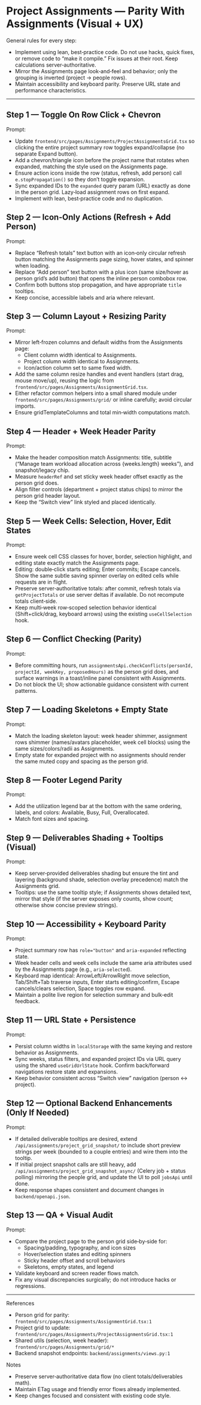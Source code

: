 # Project Assignments — Parity With Assignments (Visual + UX)

General rules for every step:
- Implement using lean, best‑practice code. Do not use hacks, quick fixes, or remove code to “make it compile.” Fix issues at their root. Keep calculations server‑authoritative.
- Mirror the Assignments page look‑and‑feel and behavior; only the grouping is inverted (project → people rows).
- Maintain accessibility and keyboard parity. Preserve URL state and performance characteristics.

---

## Step 1 — Toggle On Row Click + Chevron
Prompt:
- Update `frontend/src/pages/Assignments/ProjectAssignmentsGrid.tsx` so clicking the entire project summary row toggles expand/collapse (no separate Expand button).
- Add a chevron/triangle icon before the project name that rotates when expanded, matching the style used on the Assignments page.
- Ensure action icons inside the row (status, refresh, add person) call `e.stopPropagation()` so they don’t toggle expansion.
- Sync expanded IDs to the `expanded` query param (URL) exactly as done in the person grid. Lazy‑load assignment rows on first expand.
- Implement with lean, best‑practice code and no duplication.

## Step 2 — Icon‑Only Actions (Refresh + Add Person)
Prompt:
- Replace “Refresh totals” text button with an icon‑only circular refresh button matching the Assignments page sizing, hover states, and spinner when loading.
- Replace “Add person” text button with a plus icon (same size/hover as person grid’s add button) that opens the inline person combobox row.
- Confirm both buttons stop propagation, and have appropriate `title` tooltips.
- Keep concise, accessible labels and aria where relevant.

## Step 3 — Column Layout + Resizing Parity
Prompt:
- Mirror left‑frozen columns and default widths from the Assignments page:
  - Client column width identical to Assignments.
  - Project column width identical to Assignments.
  - Icon/action column set to same fixed width.
- Add the same column resize handles and event handlers (start drag, mouse move/up), reusing the logic from `frontend/src/pages/Assignments/AssignmentGrid.tsx`.
- Either refactor common helpers into a small shared module under `frontend/src/pages/Assignments/grid/` or inline carefully; avoid circular imports.
- Ensure gridTemplateColumns and total min‑width computations match.

## Step 4 — Header + Week Header Parity
Prompt:
- Make the header composition match Assignments: title, subtitle (“Manage team workload allocation across {weeks.length} weeks”), and snapshot/legacy chip.
- Measure `headerRef` and set sticky week header offset exactly as the person grid does.
- Align filter controls (department + project status chips) to mirror the person grid header layout.
- Keep the “Switch view” link styled and placed identically.

## Step 5 — Week Cells: Selection, Hover, Edit States
Prompt:
- Ensure week cell CSS classes for hover, border, selection highlight, and editing state exactly match the Assignments page.
- Editing: double‑click starts editing; Enter commits; Escape cancels. Show the same subtle saving spinner overlay on edited cells while requests are in flight.
- Preserve server‑authoritative totals: after commit, refresh totals via `getProjectTotals` or use server deltas if available. Do not recompute totals client‑side.
- Keep multi‑week row‑scoped selection behavior identical (Shift+click/drag, keyboard arrows) using the existing `useCellSelection` hook.

## Step 6 — Conflict Checking (Parity)
Prompt:
- Before committing hours, run `assignmentsApi.checkConflicts(personId, projectId, weekKey, proposedHours)` as the person grid does, and surface warnings in a toast/inline panel consistent with Assignments.
- Do not block the UI; show actionable guidance consistent with current patterns.

## Step 7 — Loading Skeletons + Empty State
Prompt:
- Match the loading skeleton layout: week header shimmer, assignment rows shimmer (names/avatars placeholder, week cell blocks) using the same sizes/colors/radii as Assignments.
- Empty state for expanded project with no assignments should render the same muted copy and spacing as the person grid.

## Step 8 — Footer Legend Parity
Prompt:
- Add the utilization legend bar at the bottom with the same ordering, labels, and colors: Available, Busy, Full, Overallocated.
- Match font sizes and spacing.

## Step 9 — Deliverables Shading + Tooltips (Visual)
Prompt:
- Keep server‑provided deliverables shading but ensure the tint and layering (background shade, selection overlay precedence) match the Assignments grid.
- Tooltips: use the same tooltip style; if Assignments shows detailed text, mirror that style (if the server exposes only counts, show count; otherwise show concise preview strings).

## Step 10 — Accessibility + Keyboard Parity
Prompt:
- Project summary row has `role="button"` and `aria-expanded` reflecting state.
- Week header cells and week cells include the same aria attributes used by the Assignments page (e.g., `aria-selected`).
- Keyboard map identical: ArrowLeft/ArrowRight move selection, Tab/Shift+Tab traverse inputs, Enter starts editing/confirm, Escape cancels/clears selection, Space toggles row expand.
- Maintain a polite live region for selection summary and bulk‑edit feedback.

## Step 11 — URL State + Persistence
Prompt:
- Persist column widths in `localStorage` with the same keying and restore behavior as Assignments.
- Sync weeks, status filters, and expanded project IDs via URL query using the shared `useGridUrlState` hook. Confirm back/forward navigations restore state and expansions.
- Keep behavior consistent across “Switch view” navigation (person ↔ project).

## Step 12 — Optional Backend Enhancements (Only If Needed)
Prompt:
- If detailed deliverable tooltips are desired, extend `/api/assignments/project_grid_snapshot/` to include short preview strings per week (bounded to a couple entries) and wire them into the tooltip.
- If initial project snapshot calls are still heavy, add `/api/assignments/project_grid_snapshot_async/` (Celery job + status polling) mirroring the people grid, and update the UI to poll `jobsApi` until done.
- Keep response shapes consistent and document changes in `backend/openapi.json`.

## Step 13 — QA + Visual Audit
Prompt:
- Compare the project page to the person grid side‑by‑side for:
  - Spacing/padding, typography, and icon sizes
  - Hover/selection states and editing spinners
  - Sticky header offset and scroll behaviors
  - Skeletons, empty states, and legend
- Validate keyboard and screen reader flows match.
- Fix any visual discrepancies surgically; do not introduce hacks or regressions.

---

References
- Person grid for parity: `frontend/src/pages/Assignments/AssignmentGrid.tsx:1`
- Project grid to update: `frontend/src/pages/Assignments/ProjectAssignmentsGrid.tsx:1`
- Shared utils (selection, week header): `frontend/src/pages/Assignments/grid/*`
- Backend snapshot endpoints: `backend/assignments/views.py:1`

Notes
- Preserve server‑authoritative data flow (no client totals/deliverables math).
- Maintain ETag usage and friendly error flows already implemented.
- Keep changes focused and consistent with existing code style.

